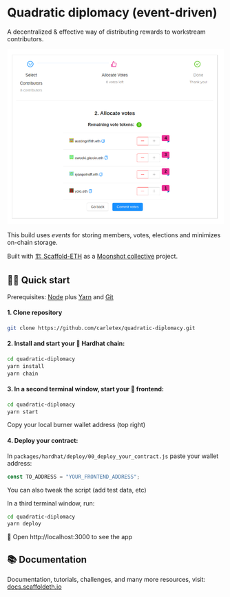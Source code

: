 # Quadratic diplomacy (event-driven)

A decentralized & effective way of distributing rewards to workstream contributors.

![Preview](preview.png)

This build uses *events* for storing members, votes, elections and minimizes on-chain storage.

Built with [🏗 Scaffold-ETH](https://github.com/austintgriffith/scaffold-eth) as a [Moonshot collective](https://moonshotcollective.space/) project.

## 🏄‍♂️ Quick start

Prerequisites: [Node](https://nodejs.org/en/download/) plus [Yarn](https://classic.yarnpkg.com/en/docs/install/) and [Git](https://git-scm.com/downloads)

#### 1. Clone repository

```bash
git clone https://github.com/carletex/quadratic-diplomacy.git
```

#### 2. Install and start your 👷‍ Hardhat chain:

```bash
cd quadratic-diplomacy
yarn install
yarn chain
```

#### 3. In a second terminal window, start your 📱 frontend:

```bash
cd quadratic-diplomacy
yarn start
```

Copy your local burner wallet address (top right)

#### 4. Deploy your contract:

In `packages/hardhat/deploy/00_deploy_your_contract.js` paste your wallet address:

```js
const TO_ADDRESS = "YOUR_FRONTEND_ADDRESS";
```

You can also tweak the script (add test data, etc)

In a third terminal window, run:

```bash
cd quadratic-diplomacy
yarn deploy
```

📱 Open http://localhost:3000 to see the app

## 📚 Documentation

Documentation, tutorials, challenges, and many more resources, visit: [docs.scaffoldeth.io](https://docs.scaffoldeth.io)
